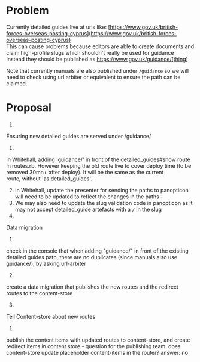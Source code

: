 # Problem

Currently detailed guides live at urls like: [https://www.gov.uk/british-forces-overseas-posting-cyprus](https://www.gov.uk/british-forces-overseas-posting-cyprus)  
This can cause problems because editors are able to create documents and claim high-profile slugs which shouldn't really be used for guidance  
Instead they should be published as https://www.gov.uk/guidance/[thing]

Note that currently manuals are also published under `/guidance` so we will need to check using url arbiter or equivalent to ensure the path can be claimed.

# Proposal

1. 

Ensuring new detailed guides are served under /guidance/

  1. 

in Whitehall, adding 'guidance/' in front of the detailed\_guides#show route in routes.rb. However keeping the old route live to cover deploy time (to be removed 30mn+ after deploy). It will be the same as the current route,&nbsp;without 'as:detailed\_guides'.

  2. in Whitehall, update&nbsp;the presenter for sending the paths to panopticon will need to be updated to reflect the changes in the paths -&nbsp;
  3. We&nbsp;may also need to update the slug validation code in panopticon as it may not accept detailed\_guide artefacts with a `/` in the slug
2. 

Data migration

  1. 

check in the console that when adding "guidance/" in front of the existing detailed guides path, there are no duplicates (since manuals also use guidance/), by asking url-arbiter

  2. 

create a data migration that publishes the new routes and the redirect routes to the content-store

3. 

Tell Content-store about new routes

  1. 

publish the content items with updated routes to content-store, and create redirect items in content store - question for the publishing team: does content-store update placeholder content-items in the router? answer: no

&nbsp;


